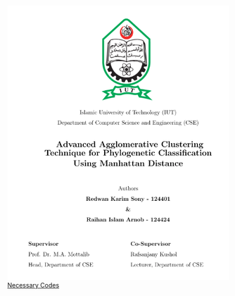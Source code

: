 <a href="Thesis-Book/AACT-Thesis-Book.pdf" class="image fit"><img src="thesis-cover.png" alt=""></a>
<br/>
[Necessary Codes](https://github.com/redwankarimsony/AACT/tree/master/src)
